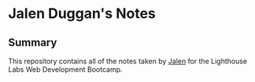 # Jalen Duggan's Notes
## Summary 
This repository contains all of the notes taken by [Jalen](https://github.com/JalenDuggan) for the Lighthouse Labs Web Development Bootcamp. 
